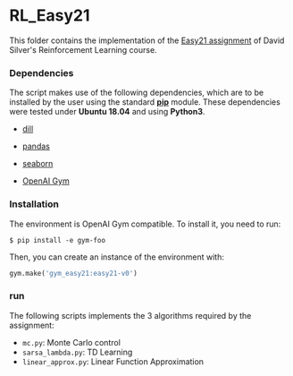 # RL_Easy21
This folder contains the implementation of the [Easy21 assignment](http://www0.cs.ucl.ac.uk/staff/d.silver/web/Teaching_files/Easy21-Johannes.pdf) of David Silver's Reinforcement Learning course.

### Dependencies

The script makes use of the following dependencies, which are to be installed by the user using the standard <a href="https://pip.pypa.io/en/stable/">**pip**</a> module. These dependencies were tested under **Ubuntu 18.04** and using **Python3**.

- [dill](https://pypi.org/project/dill/)
- [pandas](https://pypi.org/project/pandas/)
- [seaborn](https://pypi.org/project/seaborn/)

- [OpenAI Gym](https://github.com/openai/gym)

### Installation
The environment is OpenAI Gym compatible. To install it, you need to run:
```
$ pip install -e gym-foo
```
Then, you can create an instance of the environment with:
```python
gym.make('gym_easy21:easy21-v0')
```
### run
The following scripts implements the 3 algorithms required by the assignment:
 - `mc.py`: Monte Carlo control
 - `sarsa_lambda.py`: TD Learning
 - `linear_approx.py`: Linear Function Approximation 
